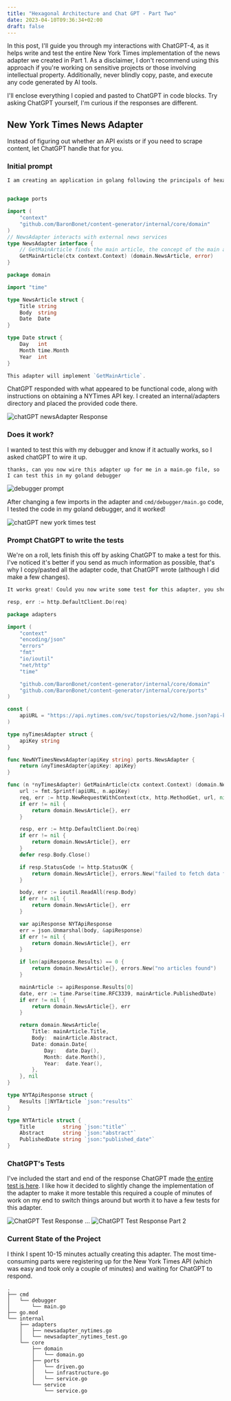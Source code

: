 ```yaml
---
title: "Hexagonal Architecture and Chat GPT - Part Two"
date: 2023-04-10T09:36:34+02:00
draft: false
---
```


In this post, I'll guide you through my interactions with ChatGPT-4, as it helps write and test the entire New York Times implementation of the news adapter we created in Part 1. As a disclaimer, I don't recommend using this approach if you're working on sensitive projects or those involving intellectual property. Additionally, never blindly copy, paste, and execute any code generated by AI tools.

I'll enclose everything I copied and pasted to ChatGPT in code blocks. Try asking ChatGPT yourself, I'm curious if the responses are different.

## New York Times News Adapter 

Instead of figuring out whether an API exists or if you need to scrape content, let ChatGPT handle that for you.

### Initial prompt

```go
I am creating an application in golang following the principals of hexagonal architecture. I would like for you to create an NewYorkTime news adapter that fits the following interface.


package ports

import (
	"context"
	"github.com/BaronBonet/content-generator/internal/core/domain"
)
// NewsAdapter interacts with external news services
type NewsAdapter interface {
	// GetMainArticle finds the main article, the concept of the main article will be adapter specific.
	GetMainArticle(ctx context.Context) (domain.NewsArticle, error)
}

package domain

import "time"

type NewsArticle struct {
	Title string
	Body  string
	Date  Date
}

type Date struct {
	Day   int
	Month time.Month
	Year  int
}

This adapter will implement `GetMainArticle`.
```

ChatGPT responded with what appeared to be functional code, along with instructions on obtaining a NYTimes API key. I created an internal/adapters directory and placed the provided code there.

![chatGPT newsAdapter Response](https://cdn.ericcbonet.com/chatgpt-newsAdapter-response.png)

### Does it work?

I wanted to test this with my debugger and know if it actually works, so I asked chatGPT to wire it up. 

```
thanks, can you now wire this adapter up for me in a main.go file, so I can test this in my goland debugger
```

![debugger prompt](https://cdn.ericcbonet.com/debugger-prompt.png)

After changing a few imports in the adapter and `cmd/debugger/main.go` code, I tested the code in my goland debugger, and it worked! 

![chatGPT new york times test](https://cdn.ericcbonet.com/debugging-chatgpt-code.png)

### Prompt ChatGPT to write the tests

We're on a roll, lets finish this off by asking ChatGPT to make a test for this. I've noticed it's better if you send as much information as possible, that's why I copy/pasted all the adapter code, that ChatGPT wrote (although I did make a few changes).


```go
It works great! Could you now write some test for this adapter, you should only have to mock this line.

resp, err := http.DefaultClient.Do(req)

package adapters

import (
	"context"
	"encoding/json"
	"errors"
	"fmt"
	"io/ioutil"
	"net/http"
	"time"

	"github.com/BaronBonet/content-generator/internal/core/domain"
	"github.com/BaronBonet/content-generator/internal/core/ports"
)

const (
	apiURL = "https://api.nytimes.com/svc/topstories/v2/home.json?api-key=%s"
)

type nyTimesAdapter struct {
	apiKey string
}

func NewNYTimesNewsAdapter(apiKey string) ports.NewsAdapter {
	return &nyTimesAdapter{apiKey: apiKey}
}

func (n *nyTimesAdapter) GetMainArticle(ctx context.Context) (domain.NewsArticle, error) {
	url := fmt.Sprintf(apiURL, n.apiKey)
	req, err := http.NewRequestWithContext(ctx, http.MethodGet, url, nil)
	if err != nil {
		return domain.NewsArticle{}, err
	}

	resp, err := http.DefaultClient.Do(req)
	if err != nil {
		return domain.NewsArticle{}, err
	}
	defer resp.Body.Close()

	if resp.StatusCode != http.StatusOK {
		return domain.NewsArticle{}, errors.New("failed to fetch data from New York Times API")
	}

	body, err := ioutil.ReadAll(resp.Body)
	if err != nil {
		return domain.NewsArticle{}, err
	}

	var apiResponse NYTApiResponse
	err = json.Unmarshal(body, &apiResponse)
	if err != nil {
		return domain.NewsArticle{}, err
	}

	if len(apiResponse.Results) == 0 {
		return domain.NewsArticle{}, errors.New("no articles found")
	}

	mainArticle := apiResponse.Results[0]
	date, err := time.Parse(time.RFC3339, mainArticle.PublishedDate)
	if err != nil {
		return domain.NewsArticle{}, err
	}

	return domain.NewsArticle{
		Title: mainArticle.Title,
		Body:  mainArticle.Abstract,
		Date: domain.Date{
			Day:   date.Day(),
			Month: date.Month(),
			Year:  date.Year(),
		},
	}, nil
}

type NYTApiResponse struct {
	Results []NYTArticle `json:"results"`
}

type NYTArticle struct {
	Title         string `json:"title"`
	Abstract      string `json:"abstract"`
	PublishedDate string `json:"published_date"`
}
```



### ChatGPT's Tests

I've included the start and end of the response ChatGPT made [the entire test is here](https://github.com/BaronBonet/content-generator/blob/main/internal/adapters/newsadapter_nytimes_test.go). I like how it decided to slightly change the implementation of the adapter to make it more testable this required a couple of minutes of work on my end to switch things around but worth it to have a few tests for this adapter. 

![ChatGPT Test Response](https://cdn.ericcbonet.com/chatgpt-writes-test.png)
...
![ChatGPT Test Response Part 2](https://cdn.ericcbonet.com/chatgpt-writes-test-part-2.png)

### Current State of the Project

I think I spent 10-15 minutes actually creating this adapter. The most time-consuming parts were registering up for the New York Times API (which was easy and took only a couple of minutes) and waiting for ChatGPT to respond.

```
.
├── cmd
│   └── debugger
│       └── main.go
├── go.mod
└── internal
    ├── adapters
    │   ├── newsadapter_nytimes.go
    │   └── newsadapter_nytimes_test.go
    └── core
        ├── domain
        │   └── domain.go
        ├── ports
        │   └── driven.go
        │   └── infrastructure.go
        │   └── service.go
        └── service
            └── service.go
```